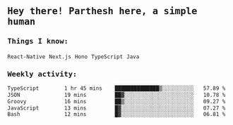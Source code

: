 <samp>
    <h2>Hey there! Parthesh here, a simple human</h2>
    <h3>Things I know: </h3>
    <code>React-Native</code> <code>Next.js</code> <code>Hono</code> <code>TypeScript</code> <code>Java</code>
    <h3>Weekly activity:</h3>
<!--START_SECTION:waka-->

```txt
TypeScript        1 hr 45 mins    ██████████████▒░░░░░░░░░░   57.89 %
JSON              19 mins         ██▓░░░░░░░░░░░░░░░░░░░░░░   10.78 %
Groovy            16 mins         ██▒░░░░░░░░░░░░░░░░░░░░░░   09.27 %
JavaScript        13 mins         █▓░░░░░░░░░░░░░░░░░░░░░░░   07.27 %
Bash              12 mins         █▓░░░░░░░░░░░░░░░░░░░░░░░   06.81 %
```

<!--END_SECTION:waka-->
</samp>
